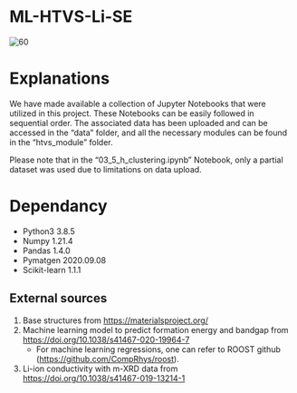 # ML-HTVS-Li-SE

![60](https://user-images.githubusercontent.com/127708528/231926233-2e95b610-b8d0-41b6-bdfb-9aece7d0ed9e.png)


# Explanations
We have made available a collection of Jupyter Notebooks that were utilized in this project. These Notebooks can be easily followed in sequential order. The associated data has been uploaded and can be accessed in the “data” folder, and all the necessary modules can be found in the “htvs_module” folder.

Please note that in the “03_5_h_clustering.ipynb” Notebook, only a partial dataset was used due to limitations on data upload.

# Dependancy
- Python3 3.8.5
- Numpy 1.21.4
- Pandas 1.4.0
- Pymatgen 2020.09.08
- Scikit-learn 1.1.1

## External sources
  1. Base structures from https://materialsproject.org/
  2. Machine learning model to predict formation energy and bandgap from https://doi.org/10.1038/s41467-020-19964-7
      - For machine learning regressions, one can refer to ROOST github (https://github.com/CompRhys/roost).
  4. Li-ion conductivity with m-XRD data from https://doi.org/10.1038/s41467-019-13214-1
